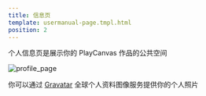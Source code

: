 ```yaml
---
title: 信息页
template: usermanual-page.tmpl.html
position: 2
---
```


个人信息页是展示你的 PlayCanvas 作品的公共空间

![profile_page][1]

你可以通过 [Gravatar][2] 全球个人资料图像服务提供你的个人照片

[1]: /images/platform/profile.png "Profile"
[2]: https://gravatar.com/


